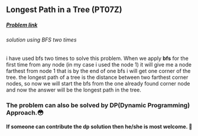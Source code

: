 ## Longest Path in a Tree (PT07Z)
##### [Problem link](www.spoj.com/problems/PT07Z/)
###### solution using BFS two times 
i have used bfs two times to solve this problem.
When we apply **bfs** for the first time from any node (in my case i used the node 1) it will give me a node farthest from node 1 that is by the end of one bfs i will get one corner of the tree.
the longest path of a tree is the distance between two farthest corner nodes, so now we will start the bfs from the one already found corner node and now the answer will be the longest path in the tree.


### The problem can also be solved by DP(Dynamic Programming) Approach.:flushed:
#### If someone can contribute the dp solution then he/she is most welcome. :hugs:
